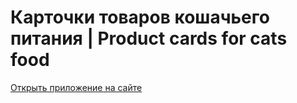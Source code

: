 # <h1>Карточки товаров кошачьего питания | Product cards for cats food</h1>
<a href="https://tasks-todo-lists.web.app/">Открыть приложение на сайте</a>

